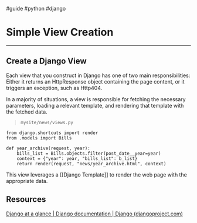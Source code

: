 #guide #python #django 

# Simple View Creation
_____________________________________________________________________________

## Create a Django View

Each view that you construct in Django has one of two main responsibilities: Either it returns an HttpResponse object containing the page content, or it triggers an exception, such as Http404.

In a majority of situations, a view is responsible for fetching the necessary parameters, loading a relevant template, and rendering that template with the fetched data.
> `mysite/news/views.py`
```
from django.shortcuts import render
from .models import Bills

def year_archive(request, year):
	bills_list = Bills.objects.filter(post_date__year=year)
	context = {"year": year, "bills_list": b_list}
	return render(request, "news/year_archive.html", context)
```
This view leverages a [[Django Template]] to render the web page with the appropriate data.

## Resources
[Django at a glance | Django documentation | Django (djangoproject.com)](https://docs.djangoproject.com/en/4.2/intro/overview/#write-your-views)
